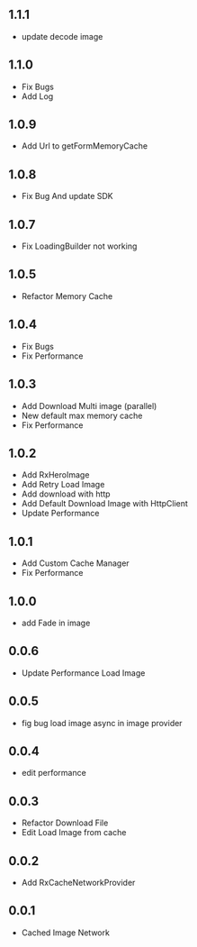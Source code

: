 ## 1.1.1
- update decode image

## 1.1.0
- Fix Bugs
- Add Log

## 1.0.9
- Add Url to getFormMemoryCache

## 1.0.8
- Fix Bug And update SDK

## 1.0.7
- Fix LoadingBuilder not working

## 1.0.5

- Refactor Memory Cache

## 1.0.4

- Fix Bugs
- Fix Performance

## 1.0.3

- Add Download Multi image (parallel)
- New default max memory cache
- Fix Performance

## 1.0.2

- Add RxHeroImage
- Add Retry Load Image
- Add download with http
- Add Default Download Image with HttpClient
- Update Performance

## 1.0.1

- Add Custom Cache Manager
- Fix Performance

## 1.0.0

- add Fade in image

## 0.0.6

- Update Performance Load Image

## 0.0.5

- fig bug load image async in image provider

## 0.0.4

- edit performance

## 0.0.3

- Refactor Download File
- Edit Load Image from cache

## 0.0.2

- Add RxCacheNetworkProvider

## 0.0.1

- Cached Image Network
